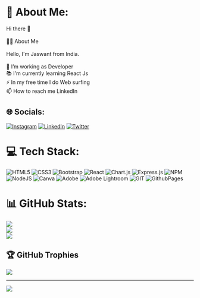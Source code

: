 # 💫 About Me:
Hi there 👋<br><br>👩‍💻 About Me<br><br>Hello, I'm Jaswant from India.<br><br>🔭 I’m working as Developer<br>📚 I'm currently learning React Js<br>⚡ In my free time I do Web surfing<br>📫 How to reach me LinkedIn


## 🌐 Socials:
[![Instagram](https://img.shields.io/badge/Instagram-%23E4405F.svg?logo=Instagram&logoColor=white)](https://instagram.com/_.jassh_) [![LinkedIn](https://img.shields.io/badge/LinkedIn-%230077B5.svg?logo=linkedin&logoColor=white)](https://linkedin.com/in/jaswant2001) [![Twitter](https://img.shields.io/badge/Twitter-%231DA1F2.svg?logo=Twitter&logoColor=white)](https://twitter.com/jaswant_2001) 

# 💻 Tech Stack:
![HTML5](https://img.shields.io/badge/html5-%23E34F26.svg?style=flat&logo=html5&logoColor=white) ![CSS3](https://img.shields.io/badge/css3-%231572B6.svg?style=flat&logo=css3&logoColor=white) ![Bootstrap](https://img.shields.io/badge/bootstrap-%238511FA.svg?style=flat&logo=bootstrap&logoColor=white) ![React](https://img.shields.io/badge/react-%2320232a.svg?style=flat&logo=react&logoColor=%2361DAFB) ![Chart.js](https://img.shields.io/badge/chart.js-F5788D.svg?style=flat&logo=chart.js&logoColor=white) ![Express.js](https://img.shields.io/badge/express.js-%23404d59.svg?style=flat&logo=express&logoColor=%2361DAFB) ![NPM](https://img.shields.io/badge/NPM-%23CB3837.svg?style=flat&logo=npm&logoColor=white) ![NodeJS](https://img.shields.io/badge/node.js-6DA55F?style=flat&logo=node.js&logoColor=white) ![Canva](https://img.shields.io/badge/Canva-%2300C4CC.svg?style=flat&logo=Canva&logoColor=white) ![Adobe](https://img.shields.io/badge/adobe-%23FF0000.svg?style=flat&logo=adobe&logoColor=white) ![Adobe Lightroom](https://img.shields.io/badge/Adobe%20Lightroom-31A8FF.svg?style=flat&logo=Adobe%20Lightroom&logoColor=white) ![GIT](https://img.shields.io/badge/Git-fc6d26?style=flat&logo=git&logoColor=white) ![GithubPages](https://img.shields.io/badge/github%20pages-121013?style=flat&logo=github&logoColor=white)
# 📊 GitHub Stats:
![](https://github-readme-stats.vercel.app/api?username=JASWANT2001&theme=radical&hide_border=false&include_all_commits=false&count_private=false)<br/>
![](https://github-readme-streak-stats.herokuapp.com/?user=JASWANT2001&theme=radical&hide_border=false)<br/>
![](https://github-readme-stats.vercel.app/api/top-langs/?username=JASWANT2001&theme=radical&hide_border=false&include_all_commits=false&count_private=false&layout=compact)

## 🏆 GitHub Trophies
![](https://github-profile-trophy.vercel.app/?username=JASWANT2001&theme=radical&no-frame=true&no-bg=true&margin-w=4)

---
[![](https://visitcount.itsvg.in/api?id=JASWANT2001&icon=2&color=10)](https://visitcount.itsvg.in)

<!-- Proudly created with GPRM ( https://gprm.itsvg.in ) -->
